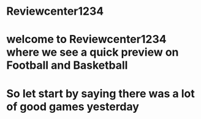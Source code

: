 # Reviewcenter1234
# welcome to Reviewcenter1234 where we see a quick preview on Football and Basketball 
# So let start by saying there was a lot of good games yesterday 
